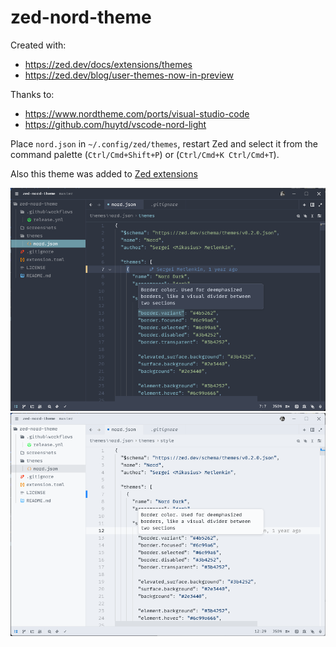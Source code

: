 # zed-nord-theme

Created with:

- https://zed.dev/docs/extensions/themes
- https://zed.dev/blog/user-themes-now-in-preview

Thanks to:

- https://www.nordtheme.com/ports/visual-studio-code
- https://github.com/huytd/vscode-nord-light

Place `nord.json` in `~/.config/zed/themes`, restart Zed and select it from the command palette (`Ctrl/Cmd+Shift+P`) or (`Ctrl/Cmd+K Ctrl/Cmd+T`).

Also this theme was added to [Zed extensions](https://github.com/zed-industries/extensions)

![image](screenshots/nord-dark.png)
![image](screenshots/nord-light.png)

